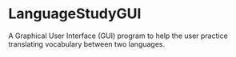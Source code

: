 # LanguageStudyGUI
A Graphical User Interface (GUI) program to help the user practice translating vocabulary between two languages. 
